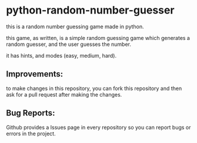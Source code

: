 # python-random-number-guesser
this is a random number guessing game made in python.

this game, as written, is a simple random guessing game which generates a random guesser, and the user guesses the number.

it has hints, and modes (easy, medium, hard).

## Improvements:<br>
to make changes in this repository, you can fork this repository and then ask for a pull request after making the changes.

## Bug Reports:<br>
Github provides a Issues page in every repository so you can report bugs or errors in the project.
